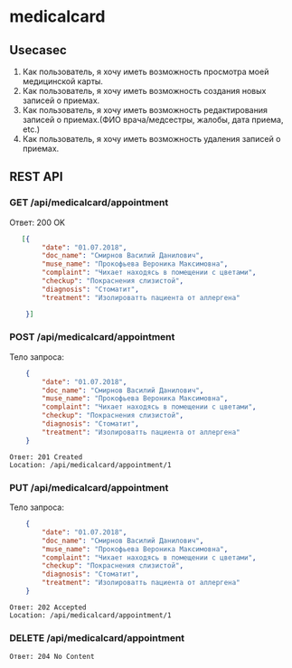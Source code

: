 # medicalcard

## Usecasec

1. Как пользователь, я хочу иметь возможность просмотра моей медицинской карты.
1. Как пользователь, я хочу иметь возможность создания новых записей о приемах.
1. Как пользователь, я хочу иметь возможность редактирования записей о приемах.(ФИО врача/медсестры, жалобы, дата приема, etc.)
1. Как пользователь, я хочу иметь возможность удаления записей о приемах.

## REST API

### GET /api/medicalcard/appointment

Ответ: 200 OK
```json
   [{
        "date": "01.07.2018", 
        "doc_name": "Смирнов Василий Данилович", 
        "muse_name": "Прокофьева Вероника Максимовна", 
        "complaint": "Чихает находясь в помещении с цветами", 
        "checkup": "Покраснения слизистой", 
        "diagnosis": "Стоматит", 
        "treatment": "Изолироватть пациента от аллергена"

    }]
```

### POST /api/medicalcard/appointment

Тело запроса:

```json
    {
        "date": "01.07.2018", 
        "doc_name": "Смирнов Василий Данилович", 
        "muse_name": "Прокофьева Вероника Максимовна", 
        "complaint": "Чихает находясь в помещении с цветами", 
        "checkup": "Покраснения слизистой", 
        "diagnosis": "Стоматит", 
        "treatment": "Изолироватть пациента от аллергена"
    }
```

    Ответ: 201 Created
    Location: /api/medicalcard/appointment/1

### PUT /api/medicalcard/appointment
Тело запроса:

```json
    {
        "date": "01.07.2018", 
        "doc_name": "Смирнов Василий Данилович", 
        "muse_name": "Прокофьева Вероника Максимовна", 
        "complaint": "Чихает находясь в помещении с цветами", 
        "checkup": "Покраснения слизистой", 
        "diagnosis": "Стоматит", 
        "treatment": "Изолироватть пациента от аллергена"
    }
```

    Ответ: 202 Accepted
    Location: /api/medicalcard/appointment/1

### DELETE /api/medicalcard/appointment

    Ответ: 204 No Content
